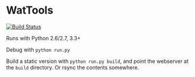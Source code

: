 # WatTools

[![Build Status](https://travis-ci.org/wattools/WatTools.svg?branch=master)](https://travis-ci.org/wattools/WatTools)

Runs with Python 2.6/2.7, 3.3+

Debug with `python run.py`

Build a static version with `python run.py build`, and point the webserver at the `build` directory. Or rsync the contents somewhere.

